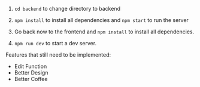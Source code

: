 1. `cd backend` to change directory to backend
2. `npm install` to install all dependencies and `npm start` to run the server

3. Go back now to the frontend and `npm install` to install all dependencies.
4. `npm run dev` to start a dev server.

Features that still need to be implemented:

- Edit Function
- Better Design
- Better Coffee
